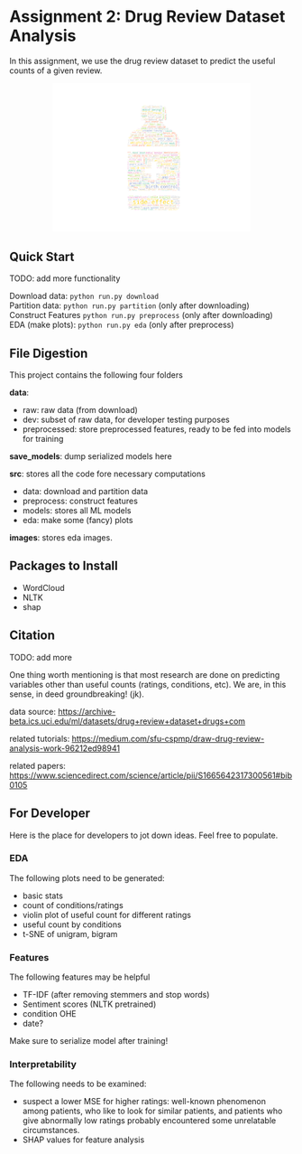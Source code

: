 # Assignment 2: Drug Review Dataset Analysis

In this assignment, we use the drug review dataset to predict the useful counts of a given review.

<p align="center">
  <img src="images/review_word_cloud.png" width="350" title="Word Cloud of Drug Reviews">
</p>

## Quick Start

TODO: add more functionality

Download data: ```python run.py download```  
Partition data: ```python run.py partition``` (only after downloading)  
Construct Features ```python run.py preprocess``` (only after downloading)  
EDA (make plots): ```python run.py eda``` (only after preprocess)  


## File Digestion

This project contains the following four folders

**data**:

- raw: raw data (from download)
- dev: subset of raw data, for developer testing purposes
- preprocessed: store preprocessed features, ready to be fed into models for training

**save_models**: dump serialized models here

**src**: stores all the code fore necessary computations

- data: download and partition data
- preprocess: construct features
- models: stores all ML models
- eda: make some (fancy) plots

**images**: stores eda images.

## Packages to Install

- WordCloud
- NLTK
- shap

## Citation

TODO: add more

One thing worth mentioning is that most research are done on predicting variables other than useful counts (ratings, conditions, etc). We are, in this sense, in deed groundbreaking! (jk).

data source: <https://archive-beta.ics.uci.edu/ml/datasets/drug+review+dataset+drugs+com>  

related tutorials: <https://medium.com/sfu-cspmp/draw-drug-review-analysis-work-96212ed98941>

related papers: <https://www.sciencedirect.com/science/article/pii/S1665642317300561#bib0105>

## For Developer

Here is the place for developers to jot down ideas. Feel free to populate.

### EDA

The following plots need to be generated:

- basic stats
- count of conditions/ratings
- violin plot of useful count for different ratings
- useful count by conditions
- t-SNE of unigram, bigram

### Features

The following features may be helpful

- TF-IDF (after removing stemmers and stop words)
- Sentiment scores (NLTK pretrained)
- condition OHE
- date?

Make sure to serialize model after training!

### Interpretability

The following needs to be examined:

- suspect a lower MSE for higher ratings: well-known phenomenon among patients, who like to look for similar patients, and patients who give abnormally low ratings probably encountered some unrelatable circumstances.
- SHAP values for feature analysis
